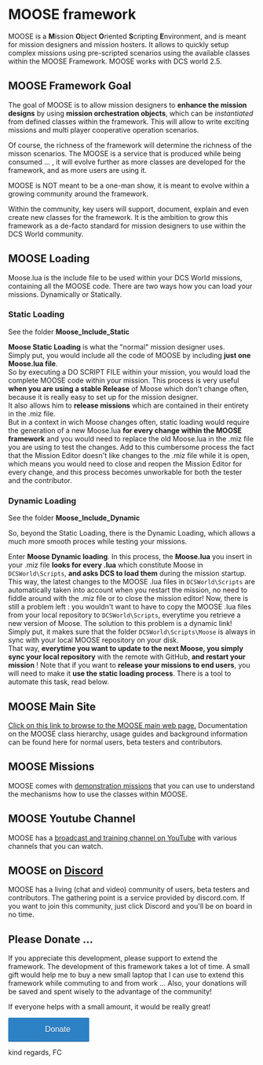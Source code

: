 # MOOSE framework

MOOSE is a **M**ission **O**bject **O**riented **S**cripting **E**nvironment, and is meant for mission designers and mission hosters.
It allows to quickly setup complex missions using pre-scripted scenarios using the available classes within the MOOSE Framework.
MOOSE works with DCS world 2.5.
  
  
## MOOSE Framework Goal

The goal of MOOSE is to allow mission designers to **enhance the mission designs** by using **mission orchestration objects**, 
which can be _instantiated_ from defined classes within the framework. 
This will allow to write exciting missions and multi player cooperative operation scenarios. 

Of course, the richness of the framework will determine the richness of the misson scenarios. 
The MOOSE is a service that is produced while being consumed ... , 
it will evolve further as more classes are developed for the framework, and as more users are using it.  

MOOSE is NOT meant to be a one-man show, it is meant to evolve within a growing community around the framework.  

Within the community, key users will support, document, explain and even create new classes for the framework.
It is the ambition to grow this framework as a de-facto standard for mission designers to use within the DCS World community.
  
  
## MOOSE Loading

Moose.lua is the include file to be used within your DCS World missions, containing all the MOOSE code.
There are two ways how you can load your missions. Dynamically or Statically.


### Static Loading

See the folder **Moose_Include_Static**

**Moose Static Loading** is what the "normal" mission designer uses.  
Simply put, you would include all the code of MOOSE by including **just one Moose.lua file**.  
So by executing a DO SCRIPT FILE within your mission, you would load the complete MOOSE code within your mission.
This process is very useful **when you are using a stable Release** of Moose which don't change often, 
because it is really easy to set up for the mission designer.  
It also allows him to **release missions** which are contained in their entirety in the .miz file.  
But in a context in wich Moose changes often, static loading would require the generation of a new Moose.lua 
**for every change within the MOOSE framework** and you would need to replace the old Moose.lua in the .miz file you are using to test the changes. 
Add to this cumbersome process the fact that the Mission Editor doesn't like changes to the .miz file while it is open, 
which means you would need to close and reopen the Mission Editor for every change, 
and this process becomes unworkable for both the tester and the contributor.

### Dynamic Loading

See the folder **Moose_Include_Dynamic**

So, beyond the Static Loading, there is the Dynamic Loading, which allows a much more smooth proces while testing your missions.

Enter **Moose Dynamic loading**. In this process, the **Moose.lua** you insert in your .miz file **looks for every .lua** 
which constitute Moose in `DCSWorld\Scripts`, **and asks DCS to load them** during the mission startup.  
This way, the latest changes to the MOOSE .lua files in `DCSWorld\Scripts` are automatically taken into account when you restart the mission, 
no need to fiddle around with the .miz file or to close the mission editor!
Now, there is still a problem left : you wouldn't want to have to copy the MOOSE .lua files from your local repository to `DCSWorld\Scripts`, 
everytime you retrieve a new version of Moose. The solution to this problem is a dynamic link!  
Simply put, it makes sure that the folder `DCSWorld\Scripts\Moose` is always in sync with your local MOOSE repository on your disk.  
That way, **everytime you want to update to the next Moose, you simply sync your local repository** with the remote with GitHub, **and restart your mission** !
Note that if you want to **release your missions to end users**, you will need to make it **use the static loading process**. There is a tool to automate this task, read below.
  
  
  
## MOOSE Main Site

[Click on this link to browse to the MOOSE main web page.](http://flightcontrol-master.github.io/MOOSE_DOCS)
Documentation on the MOOSE class hierarchy, usage guides and background information can be found here for normal users, beta testers and contributors.
  
  
  
## MOOSE Missions

MOOSE comes with [demonstration missions](https://github.com/FlightControl-Master/MOOSE_MISSIONS) that you can use to understand the mechanisms how to use the classes within MOOSE.
  
  
  
## MOOSE Youtube Channel

MOOSE has a [broadcast and training channel on YouTube](https://www.youtube.com/channel/UCjrA9j5LQoWsG4SpS8i79Qg) with various channels that you can watch.
  
  
  
## MOOSE on [Discord](https://discord.gg/yBPfxC6)

MOOSE has a living (chat and video) community of users, beta testers and contributors. The gathering point is a service provided by discord.com. If you want to join this community, just click Discord and you'll be on board in no time.
  
  
  
## Please Donate ...

If you appreciate this development, please support to extend the framework. The development of this framework takes a lot of time.
A small gift would help me to buy a new small laptop that I can use to extend this framework while commuting to and from work ...
Also, your donations will be saved and spent wisely to the advantage of the community! 

If everyone helps with a small amount, it would be really great!

<a class="dbox-donation-button" href="https://donorbox.org/fund-github-subscriptionfor-moose" style="background:#2d81c5 url(https://d1iczxrky3cnb2.cloudfront.net/red_logo.png) no-repeat 37px center; color: #fff;text-decoration: none;font-family: Verdana,sans-serif;display: inline-block;font-size: 16px;padding: 15px 38px 15px 75px; -webkit-border-radius: 2px; -moz-border-radius: 2px; border-radius: 2px; box-shadow: 0 1px 0 0 #1f5a89; text-shadow: 0 1px rgba(0, 0, 0, 0.3);" >Donate</a>

kind regards,
FC
  
  
